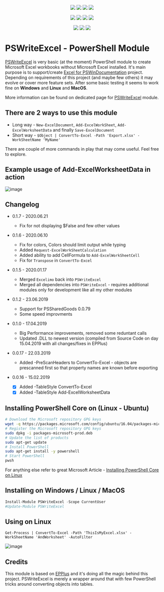 <p align="center">
  <a href="https://dev.azure.com/evotecpl/PSWriteExcel/_build/results?buildId=latest"><img src="https://dev.azure.com/evotecpl/PSWriteExcel/_apis/build/status/EvotecIT.PSWriteExcel"></a>
  <a href="https://www.powershellgallery.com/packages/PSWriteExcel"><img src="https://img.shields.io/powershellgallery/v/PSWriteExcel.svg"></a>
  <a href="https://www.powershellgallery.com/packages/PSWriteExcel"><img src="https://img.shields.io/powershellgallery/vpre/PSWriteExcel.svg?label=powershell%20gallery%20preview&colorB=yellow"></a>
  <a href="https://github.com/EvotecIT/PSWriteExcel"><img src="https://img.shields.io/github/license/EvotecIT/PSWriteExcel.svg"></a>
</p>

<p align="center">
  <a href="https://www.powershellgallery.com/packages/PSWriteExcel"><img src="https://img.shields.io/powershellgallery/p/PSWriteExcel.svg"></a>
  <a href="https://github.com/EvotecIT/PSWriteExcel"><img src="https://img.shields.io/github/languages/top/evotecit/PSWriteExcel.svg"></a>
  <a href="https://github.com/EvotecIT/PSWriteExcel"><img src="https://img.shields.io/github/languages/code-size/evotecit/PSWriteExcel.svg"></a>
  <a href="https://www.powershellgallery.com/packages/PSWriteExcel"><img src="https://img.shields.io/powershellgallery/dt/PSWriteExcel.svg"></a>
</p>

<p align="center">
  <a href="https://twitter.com/PrzemyslawKlys"><img src="https://img.shields.io/twitter/follow/PrzemyslawKlys.svg?label=Twitter%20%40PrzemyslawKlys&style=social"></a>
  <a href="https://evotec.xyz/hub"><img src="https://img.shields.io/badge/Blog-evotec.xyz-2A6496.svg"></a>
  <a href="https://www.linkedin.com/in/pklys"><img src="https://img.shields.io/badge/LinkedIn-pklys-0077B5.svg?logo=LinkedIn"></a>
</p>

# PSWriteExcel - PowerShell Module

[PSWriteExcel](https://evotec.xyz/hub/scripts/pswriteexcel-powershell-module/) is very basic (at the moment) PowerShell module to create Microsoft Excel workbooks without Microsoft Excel installed. It's main purpose is to support/create [Excel for PSWinDocumentation](https://evotec.xyz/hub/scripts/pswindocumentation-powershell-module/) project. Depending on requirements of this project (and maybe few others) it may evolve or cover more feature sets. After some basic testing it seems to work fine on **Windows** and **Linux** and **MacOS**.

More information can be found on dedicated page for [PSWriteExcel](https://evotec.xyz/hub/scripts/pswriteexcel-powershell-module/) module.

## There are 2 ways to use this module

- Long way - `New-ExcelDocument`, `Add-ExcelWorkSheet`, `Add-ExcelWorksheetData` and finally `Save-ExcelDocument`
- Short way - `$Object | ConvertTo-Excel -Path 'Export.xlsx' -WorkSheetName 'MyName'`

There are couple of more commands in play that may come useful. Feel free to explore.

## Example usage of Add-ExcelWorksheetData in action

![image](https://evotec.xyz/wp-content/uploads/2018/08/PSWriteExcel.gif.pagespeed.ce.WKvsf00WoC.gif)

## Changelog

- 0.1.7 - 2020.06.21
  - Fix for not displaying $False and few other values
- 0.1.6 - 2020.06.10
  - Fix for colors, Colors should limit output while typing
  - Added `Request-ExcelWorkSheetCalculation`
  - Added ability to add CellFormula to `Add-ExcelWorkSheetCell`
  - Fix for `Transpose` in `ConvertTo-Excel`

- 0.1.5 - 2020.01.17
  - Merged `Excelimo` back into `PSWriteExcel`
  - Merged all dependencies into `PSWriteExcel` - requires additional modules only for development like all my other modules

- 0.1.2 - 23.06.2019
  - Support for PSSharedGoods 0.0.79
  - Some speed improvments
- 0.1.0 - 17.04.2019
  - Big Performance improvements, removed some reduntant calls
  - Updated .DLL to newest version (compiled from Source Code on day 15.04.2019 with all changes/fixes in EPPlus)
- 0.0.17 - 22.03.2019
  - Added -PreScanHeaders to ConvertTo-Excel - objects are prescanned first so that property names are known before exporting
- 0.0.16 - 15.02.2019
  - [x]   Added -TableStyle ConvertTo-Excel
  - [x] Added -TableStyle Add-ExcelWorksheetData

## Installing PowerShell Core on (Linux - Ubuntu)

```bash
# Download the Microsoft repository GPG keys
wget -q https://packages.microsoft.com/config/ubuntu/16.04/packages-microsoft-prod.deb
# Register the Microsoft repository GPG keys
sudo dpkg -i packages-microsoft-prod.deb
# Update the list of products
sudo apt-get update
# Install PowerShell
sudo apt-get install -y powershell
# Start PowerShell
pwsh
```

For anything else refer to great Microsoft Article - [Installing PowerShell Core on Linux](https://docs.microsoft.com/en-US/powershell/scripting/setup/installing-powershell-core-on-linux?view=powershell-6)

## Installing on Windows / Linux / MacOS

```powershell
Install-Module PSWriteExcel -Scope CurrentUser
#Update-Module PSWriteExcel
```

## Using on Linux

```
Get-Process | ConvertTo-Excel -Path 'ThisIsMyExcel.xlsx' -WorkSheetName 'AndWorksheet' -AutoFilter
```

![image](https://evotec.xyz/wp-content/uploads/2018/09/PSWriteExcel-ExportOnUbuntu.gif)

## Credits

This module is based on [EPPlus](https://github.com/JanKallman/EPPlus) and it's doing all the magic behind this project. PSWriteExcel is merely a wrapper around that with few PowerShell tricks around converting objects into tables.
